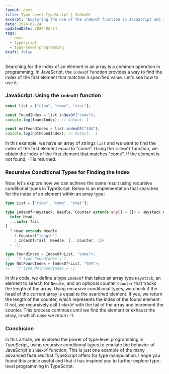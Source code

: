```yaml
---
layout: post
title: Type Level TypeScript | IndexOf
excerpt: "Exploring the use of the indexOf function in JavaScript and its implementation with recursive conditional types in TypeScript"
date: 2024-02-24
updatedDate: 2024-02-24
tags:
  - post
  - typescript
  - type-level-programming
draft: false
---
```


Searching for the index of an element in an array is a common operation in programming. In JavaScript, the `indexOf` function provides a way to find the index of the first element that matches a specified value. Let's see how to use it:

### JavaScript: Using the `indexOf` function

```javascript
const list = ["ciao", "come", "stai"];

const foundIndex = list.indexOf("come");
console.log(foundIndex); // Output: 1

const notFoundIndex = list.indexOf("404");
console.log(notFoundIndex); // Output: -1
```

In this example, we have an array of strings `list` and we want to find the index of the first element equal to "come". Using the `indexOf` function, we obtain the index of the first element that matches "come". If the element is not found, -1 is returned.

### Recursive Conditional Types for Finding the Index

Now, let's explore how we can achieve the same result using recursive conditional types in TypeScript. Below is an implementation that searches for the index of an element within an array type:

```typescript
type List = ["ciao", "come", "stai"];

type IndexOf<Haystack, Needle, Counter extends any[] = []> = Haystack extends [
  infer Head,
  ...infer Tail
]
  ? Head extends Needle
    ? Counter["length"]
    : IndexOf<Tail, Needle, [...Counter, 1]>
  : -1;

type FoundIndex = IndexOf<List, "come">;
//   ^? type FoundIndex = 1
type NotFoundIndex = IndexOf<List, "404">;
//   ^? type NotFoundIndex = -1
```

In this code, we define a type `IndexOf` that takes an array type `Haystack`, an element to search for `Needle`, and an optional counter `Counter` that tracks the length of the array. Using recursive conditional types, we check if the head of the current array is equal to the searched element. If yes, we return the length of the counter, which represents the index of the found element. If not, we recursively call `IndexOf` with the tail of the array and increment the counter. This process continues until we find the element or exhaust the array, in which case we return -1.

### Conclusion

In this article, we explored the power of type-level programming in TypeScript, using recursive conditional types to emulate the behavior of JavaScript's `indexOf` function. This is just one example of the many advanced features that TypeScript offers for type manipulation. I hope you found this article useful and that it has inspired you to further explore type-level programming in TypeScript.
